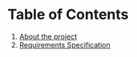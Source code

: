 # Table of Contents

1. [About the project](https://github.com/thecodesydney/loyaltycard/wiki/About-the-project)
2. [Requirements Specification](https://github.com/thecodesydney/loyaltycard/wiki/Requirements-Specification)